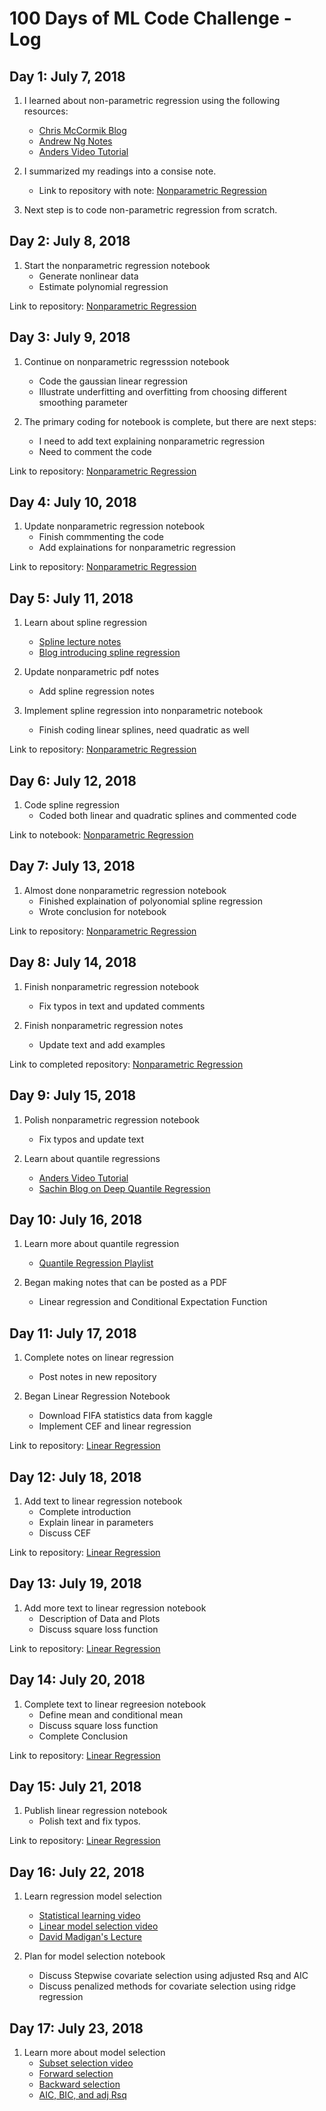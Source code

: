 # 100 Days of ML Code Challenge - Log

## Day 1: July 7, 2018

1. I learned about non-parametric regression using the following resources:
   * [Chris McCormik Blog](http://mccormickml.com/2014/02/26/kernel-regression/)
   * [Andrew Ng Notes](http://cs229.stanford.edu/notes/cs229-notes1.pdf)
   * [Anders Video Tutorial](https://www.youtube.com/watch?v=ncF7ArjJFqM)
  
2. I summarized my readings into a consise note. 
   * Link to repository with note: [Nonparametric Regression](https://github.com/hammadshaikhha/Math-of-Machine-Learning-Course-by-Siraj/tree/master/Nonparametric%20Regression)
   
3. Next step is to code non-parametric regression from scratch. 


## Day 2: July 8, 2018

1. Start the nonparametric regression notebook
   * Generate nonlinear data
   * Estimate polynomial regression

Link to repository: [Nonparametric Regression](https://github.com/hammadshaikhha/Math-of-Machine-Learning-Course-by-Siraj/tree/master/Nonparametric%20Regression)

## Day 3: July 9, 2018

1. Continue on nonparametric regresssion notebook
   * Code the gaussian linear regression
   * Illustrate underfitting and overfitting from choosing different smoothing parameter
   
2. The primary coding for notebook is complete, but there are next steps:
   * I need to add text explaining nonparametric regression
   * Need to comment the code

Link to repository: [Nonparametric Regression](https://github.com/hammadshaikhha/Math-of-Machine-Learning-Course-by-Siraj/tree/master/Nonparametric%20Regression)

## Day 4: July 10, 2018

1. Update nonparametric regression notebook
   * Finish commmenting the code
   * Add explainations for nonparametric regression

Link to repository: [Nonparametric Regression](https://github.com/hammadshaikhha/Math-of-Machine-Learning-Course-by-Siraj/tree/master/Nonparametric%20Regression)

## Day 5: July 11, 2018
1. Learn about spline regression
   * [Spline lecture notes](http://people.stat.sfu.ca/~cschwarz/Consulting/Trinity/Phase2/TrinityWorkshop/Workshop-handouts/TW-04-Intro-splines.pdf)
   * [Blog introducing spline regression](https://www.analyticsvidhya.com/blog/2018/03/introduction-regression-splines-python-codes/)
   
2. Update nonparametric pdf notes
   * Add spline regression notes

2. Implement spline regression into nonparametric notebook
   * Finish coding linear splines, need quadratic as well
 
Link to repository: [Nonparametric Regression](https://github.com/hammadshaikhha/Math-of-Machine-Learning-Course-by-Siraj/tree/master/Nonparametric%20Regression)

## Day 6: July 12, 2018
1. Code spline regression
   * Coded both linear and quadratic splines and commented code
  
Link to notebook: [Nonparametric Regression](https://github.com/hammadshaikhha/Math-of-Machine-Learning-Course-by-Siraj/tree/master/Nonparametric%20Regression)

## Day 7: July 13, 2018
1. Almost done nonparametric regression notebook
   * Finished explaination of polyonomial spline regression
   * Wrote conclusion for notebook

Link to repository: [Nonparametric Regression](https://github.com/hammadshaikhha/Math-of-Machine-Learning-Course-by-Siraj/tree/master/Nonparametric%20Regression)

## Day 8: July 14, 2018
1. Finish nonparametric regression notebook
   * Fix typos in text and updated comments

2. Finish nonparametric regression notes
   * Update text and add examples
   
Link to completed repository: [Nonparametric Regression](https://github.com/hammadshaikhha/Math-of-Machine-Learning-Course-by-Siraj/tree/master/Nonparametric%20Regression)

## Day 9: July 15, 2018
1. Polish nonparametric regression notebook
   * Fix typos and update text

2. Learn about quantile regressions
   * [Anders Video Tutorial](https://www.youtube.com/watch?v=pAKwoz05lK4)
   * [Sachin Blog on Deep Quantile Regression](https://towardsdatascience.com/deep-quantile-regression-c85481548b5a)
   
## Day 10: July 16, 2018
1. Learn more about quantile regression
   * [Quantile Regression Playlist](https://www.youtube.com/watch?v=pAKwoz05lK4&list=PLG8higEnlmAEcIvtr1Miql-f2nxsqpoEH)
   
2. Began making notes that can be posted as a PDF
   * Linear regression and Conditional Expectation Function

## Day 11: July 17, 2018
1. Complete notes on linear regression
   * Post notes in new repository

2. Began Linear Regression Notebook 
   * Download FIFA statistics data from kaggle
   * Implement CEF and linear regression
   
Link to repository: [Linear Regression](https://github.com/hammadshaikhha/Math-of-Machine-Learning-Course-by-Siraj/tree/master/Linear%20Regression)
  
## Day 12: July 18, 2018
1. Add text to linear regression notebook
   * Complete introduction
   * Explain linear in parameters
   * Discuss CEF

Link to repository: [Linear Regression](https://github.com/hammadshaikhha/Math-of-Machine-Learning-Course-by-Siraj/tree/master/Linear%20Regression)

## Day 13: July 19, 2018
1. Add more text to linear regression notebook
   * Description of Data and Plots
   * Discuss square loss function

Link to repository: [Linear Regression](https://github.com/hammadshaikhha/Math-of-Machine-Learning-Course-by-Siraj/tree/master/Linear%20Regression)

## Day 14: July 20, 2018
1. Complete text to linear regreesion notebook
   * Define mean and conditional mean
   * Discuss square loss function
   * Complete Conclusion
   
Link to repository: [Linear Regression](https://github.com/hammadshaikhha/Math-of-Machine-Learning-Course-by-Siraj/tree/master/Linear%20Regression)

## Day 15: July 21, 2018
1. Publish linear regression notebook
   * Polish text and fix typos.

Link to repository: [Linear Regression](https://github.com/hammadshaikhha/Math-of-Machine-Learning-Course-by-Siraj/tree/master/Linear%20Regression)

## Day 16: July 22, 2018
1. Learn regression model selection
   * [Statistical learning video](https://www.youtube.com/watch?v=3T6RXmIHbJ4)
   * [Linear model selection video](https://www.youtube.com/watch?v=91si52nk3LA)
   * [David Madigan's Lecture](http://www.stat.columbia.edu/~madigan/W2025/notes/linear.pdf)
  
2. Plan for model selection notebook
   * Discuss Stepwise covariate selection using adjusted Rsq and AIC
   * Discuss penalized methods for covariate selection using ridge regression
   
## Day 17: July 23, 2018
1. Learn more about model selection 
   * [Subset selection video](https://www.youtube.com/watch?v=91si52nk3LA)
   * [Forward selection](https://www.youtube.com/watch?v=nLpJd_iKmrE)
   * [Backward selection](https://www.youtube.com/watch?v=NJhMSpI2Uj8)
   * [AIC, BIC, and adj Rsq](https://www.youtube.com/watch?v=LkifE44myLc)
